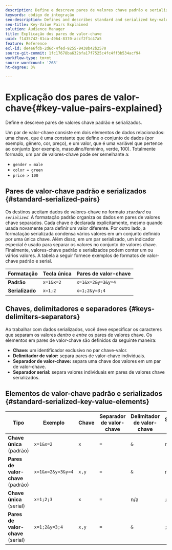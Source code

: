 ```yaml
---
description: Define e descreve pares de valores chave padrão e serializados.
keywords: código de integração
seo-description: Defines and describes standard and serialized key-value pairs.
seo-title: Key-Value Pairs Explained
solution: Audience Manager
title: Explicação dos pares de valor-chave
uuid: f1435742-81ca-4964-8370-accf2f1c47a5
feature: Reference
exl-id: de4e6fdb-2d6d-4fed-9255-9438b42b2570
source-git-commit: 1fc17678ba632bfa17f7525c4fc4ff3b534acf94
workflow-type: tm+mt
source-wordcount: '268'
ht-degree: 3%

---
```


# Explicação dos pares de valor-chave{#key-value-pairs-explained}

Define e descreve pares de valores chave padrão e serializados.

<!-- 

c_key_value_explained.xml

 -->

Um par de valor-chave consiste em dois elementos de dados relacionados: uma chave, que é uma constante que define o conjunto de dados (por exemplo, gênero, cor, preço), e um valor, que é uma variável que pertence ao conjunto (por exemplo, masculino/feminino, verde, 100). Totalmente formado, um par de valores-chave pode ser semelhante a:

* `gender = male`
* `color = green`
* `price > 100`

## Pares de valor-chave padrão e serializados {#standard-serialized-pairs}

Os destinos aceitam dados de valores-chave no formato *`standard`* ou *`serialized`*. A formatação padrão organiza os dados em pares de valores chave separados. Cada chave é declarada explicitamente, mesmo quando usada novamente para definir um valor diferente. Por outro lado, a formatação serializada condensa vários valores em um conjunto definido por uma única chave. Além disso, em um par serializado, um indicador especial é usado para separar os valores no conjunto de valores chave. Finalmente, valores-chave padrão e serializados podem conter um ou vários valores. A tabela a seguir fornece exemplos de formatos de valor-chave padrão e serial.

| Formatação | Tecla única | Pares de valor-chave |
|---|---|---|
| **Padrão** | `x=1&x=2` | `x=1&x=2&y=3&y=4` |
| **Serializado** | `x=1;2` | `x=1;2&y=3;4` |



## Chaves, delimitadores e separadores {#keys-delimiters-separators}

Ao trabalhar com dados serializados, você deve especificar os caracteres que separam os valores *dentro* e *entre* os pares de valores chave. Os elementos em pares de valor-chave são definidos da seguinte maneira:

* **Chave:** um identificador exclusivo no par chave-valor.
* **Delimitador de valor:** separa pares de valor-chave individuais.
* **Separador de valor-chave:** separa uma chave dos valores em um par de valor-chave.
* **Separador serial:** separa valores individuais em pares de valores chave serializados.

## Elementos de valor-chave padrão e serializados {#standard-serialized-key-value-elements}


| Tipo | Exemplo | Chave | Separador de valor-chave | Delimitador de valor-chave | Separador serial |
|---------|----------|---------|---------|----------|---------|
| **Chave única** (padrão) | `x=1&x=2` | `x` | `=` | `&` | n/a |
| **Pares de valor-chave** (padrão) | `x=1&x=2&y=3&y=4` | `x,y` | `=` | `&` | n/a |
| **Chave única** (serial) | `x=1;2;3` | `x` | `=` | n/a | `;` |
| **Pares de valor-chave** (serial) | `x=1;2&y=3;4` | `x,y` | `=` | `&` | `;` |
